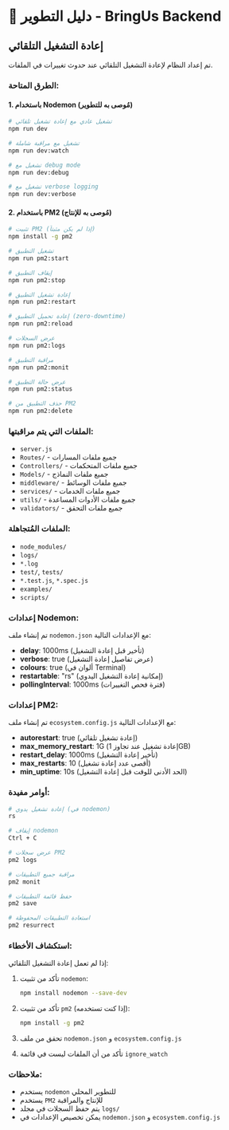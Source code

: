 # 🚀 دليل التطوير - BringUs Backend

## إعادة التشغيل التلقائي

تم إعداد النظام لإعادة التشغيل التلقائي عند حدوث تغييرات في الملفات.

### الطرق المتاحة:

#### 1. باستخدام Nodemon (مُوصى به للتطوير)

```bash
# تشغيل عادي مع إعادة تشغيل تلقائي
npm run dev

# تشغيل مع مراقبة شاملة
npm run dev:watch

# تشغيل مع debug mode
npm run dev:debug

# تشغيل مع verbose logging
npm run dev:verbose
```

#### 2. باستخدام PM2 (مُوصى به للإنتاج)

```bash
# تثبيت PM2 (إذا لم يكن مثبتاً)
npm install -g pm2

# تشغيل التطبيق
npm run pm2:start

# إيقاف التطبيق
npm run pm2:stop

# إعادة تشغيل التطبيق
npm run pm2:restart

# إعادة تحميل التطبيق (zero-downtime)
npm run pm2:reload

# عرض السجلات
npm run pm2:logs

# مراقبة التطبيق
npm run pm2:monit

# عرض حالة التطبيق
npm run pm2:status

# حذف التطبيق من PM2
npm run pm2:delete
```

### الملفات التي يتم مراقبتها:

- `server.js`
- `Routes/` - جميع ملفات المسارات
- `Controllers/` - جميع ملفات المتحكمات
- `Models/` - جميع ملفات النماذج
- `middleware/` - جميع ملفات الوسائط
- `services/` - جميع ملفات الخدمات
- `utils/` - جميع ملفات الأدوات المساعدة
- `validators/` - جميع ملفات التحقق

### الملفات المُتجاهلة:

- `node_modules/`
- `logs/`
- `*.log`
- `test/`, `tests/`
- `*.test.js`, `*.spec.js`
- `examples/`
- `scripts/`

### إعدادات Nodemon:

تم إنشاء ملف `nodemon.json` مع الإعدادات التالية:

- **delay**: 1000ms (تأخير قبل إعادة التشغيل)
- **verbose**: true (عرض تفاصيل إعادة التشغيل)
- **colours**: true (ألوان في Terminal)
- **restartable**: "rs" (إمكانية إعادة التشغيل اليدوي)
- **pollingInterval**: 1000ms (فترة فحص التغييرات)

### إعدادات PM2:

تم إنشاء ملف `ecosystem.config.js` مع الإعدادات التالية:

- **autorestart**: true (إعادة تشغيل تلقائي)
- **max_memory_restart**: 1G (إعادة تشغيل عند تجاوز 1GB)
- **restart_delay**: 1000ms (تأخير إعادة التشغيل)
- **max_restarts**: 10 (أقصى عدد إعادة تشغيل)
- **min_uptime**: 10s (الحد الأدنى للوقت قبل إعادة التشغيل)

### أوامر مفيدة:

```bash
# إعادة تشغيل يدوي (في nodemon)
rs

# إيقاف nodemon
Ctrl + C

# عرض سجلات PM2
pm2 logs

# مراقبة جميع التطبيقات
pm2 monit

# حفظ قائمة التطبيقات
pm2 save

# استعادة التطبيقات المحفوظة
pm2 resurrect
```

### استكشاف الأخطاء:

إذا لم تعمل إعادة التشغيل التلقائي:

1. تأكد من تثبيت `nodemon`:
   ```bash
   npm install nodemon --save-dev
   ```

2. تأكد من تثبيت `pm2` (إذا كنت تستخدمه):
   ```bash
   npm install -g pm2
   ```

3. تحقق من ملف `nodemon.json` و `ecosystem.config.js`

4. تأكد من أن الملفات ليست في قائمة `ignore_watch`

### ملاحظات:

- يستخدم `nodemon` للتطوير المحلي
- يستخدم `PM2` للإنتاج والمراقبة
- يتم حفظ السجلات في مجلد `logs/`
- يمكن تخصيص الإعدادات في `nodemon.json` و `ecosystem.config.js`
